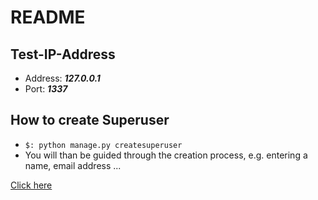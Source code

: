 # __README__


## Test-IP-Address
- Address: __*127.0.0.1*__
- Port: __*1337*__

## How to create Superuser
- `$: python manage.py createsuperuser`
- You will than be guided through the creation process, e.g. entering a name, email address ...
  

[Click here](http://127.0.0.1:1337)
